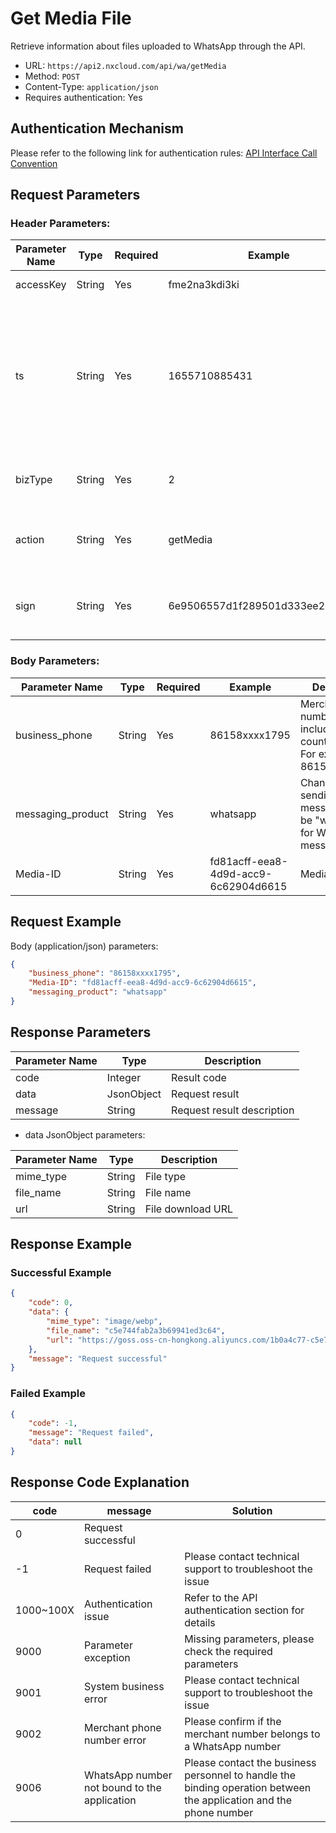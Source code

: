 # Get Media File
Retrieve information about files uploaded to WhatsApp through the API.

- URL: `https://api2.nxcloud.com/api/wa/getMedia`
- Method: `POST`
- Content-Type: `application/json`
- Requires authentication: Yes

## Authentication Mechanism

Please refer to the following link for authentication rules: [API Interface Call Convention](https://github.com/nxtele/http-api-document/wiki/API%E6%8E%A5%E5%8F%A3%E8%B0%83%E7%94%A8%E7%BA%A6%E5%AE%9A)

## Request Parameters

### Header Parameters:

| Parameter Name | Type   | Required | Example  | Description                                                 |
| -------------- | ------ | -------- | -------- | ----------------------------------------------------------- |
| accessKey      | String | Yes      | fme2na3kdi3ki | User identity identifier                                    |
| ts             | String | Yes      | 1655710885431 | Current timestamp of the request (in milliseconds). The maximum allowed time difference is 60 seconds on the server side. |
| bizType        | String | Yes      | 2        | WhatsApp business type, fixed value "2"                      |
| action         | String | Yes      | getMedia | WhatsApp business operation, fixed value "getMedia"          |
| sign           | String | Yes      | 6e9506557d1f289501d333ee2c365826 | API input parameter signature, [signature algorithm](https://github.com/nxtele/http-api-document/wiki/API%E6%8E%A5%E5%8F%A3%E8%B0%83%E7%94%A8%E7%BA%A6%E5%AE%9A) |

### Body Parameters:

| Parameter Name | Type   | Required | Example | Description                                                  |
| -------------- | ------ | -------- | ------- | ------------------------------------------------------------ |
| business_phone | String | Yes      | 86158xxxx1795 | Merchant phone number, including the country code. For example: 86158xxxx1795 |
| messaging_product | String | Yes | whatsapp | Channel for sending messages, must be "whatsapp" for WhatsApp messages |
| Media-ID | String | Yes | fd81acff-eea8-4d9d-acc9-6c62904d6615 | Media file ID |

## Request Example

Body (application/json) parameters:
```json
{
    "business_phone": "86158xxxx1795",
    "Media-ID": "fd81acff-eea8-4d9d-acc9-6c62904d6615",
    "messaging_product": "whatsapp"
}
```

## Response Parameters

| Parameter Name | Type       | Description   |
| -------------- | ---------- | ------------- |
| code           | Integer    | Result code   |
| data           | JsonObject | Request result |
| message        | String     | Request result description |

- data JsonObject parameters:

| Parameter Name | Type   | Description                 |
| -------------- | ------ | --------------------------- |
| mime_type | String | File type |
| file_name | String | File name |
| url | String | File download URL |

## Response Example

### Successful Example
```json
{
    "code": 0,
    "data": {
        "mime_type": "image/webp",
        "file_name": "c5e744fab2a3b69941ed3c64",
        "url": "https://goss.oss-cn-hongkong.aliyuncs.com/1b0a4c77-c5e7-44fa-b2a3-b69941ed3c64?Expires=1663747602&OSSAccessKeyId=LTAI5tBrjWM5EyDe6MA5uc7z&Signature=EW1KaByzd3rybo2swNSEKkpF5Lk%3D"
    },
    "message": "Request successful"
}
```

### Failed Example
```json
{
    "code": -1,
    "message": "Request failed",
    "data": null
}
```

## Response Code Explanation

| code | message           | Solution                    |
| ---- | ----------------- | --------------------------- |
| 0    | Request successful |                             |
| -1   | Request failed    | Please contact technical support to troubleshoot the issue |
| 1000~100X | Authentication issue | Refer to the API authentication section for details |
| 9000 | Parameter exception | Missing parameters, please check the required parameters |
| 9001 | System business error | Please contact technical support to troubleshoot the issue |
| 9002 | Merchant phone number error | Please confirm if the merchant number belongs to a WhatsApp number |
| 9006 | WhatsApp number not bound to the application | Please contact the business personnel to handle the binding operation between the application and the phone number |